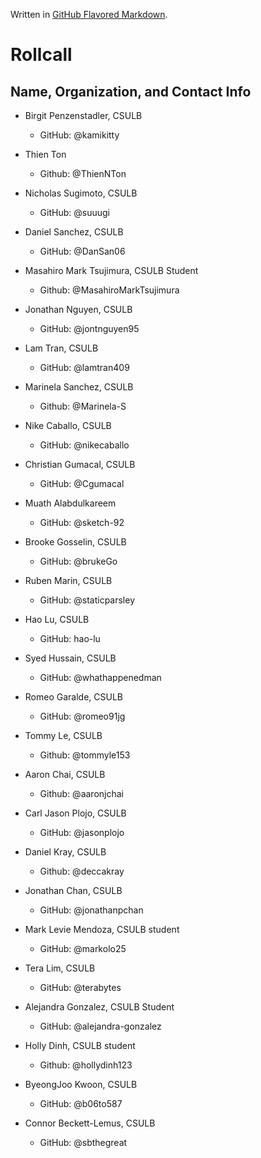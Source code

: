 Written in [GitHub Flavored Markdown](https://help.github.com/articles/github-flavored-markdown).

Rollcall
========

Name, Organization, and Contact Info
-------------------------------------------------
* Birgit Penzenstadler, CSULB
	* GitHub: @kamikitty

* Thien Ton
  * Github: @ThienNTon

* Nicholas Sugimoto, CSULB
	* GitHub: @suuugi

* Daniel Sanchez, CSULB
	* GitHub: @DanSan06

* Masahiro Mark Tsujimura, CSULB Student
  * Github: @MasahiroMarkTsujimura

* Jonathan Nguyen, CSULB
	* GitHub: @jontnguyen95
	
* Lam Tran, CSULB
	* GitHub: @lamtran409

* Marinela Sanchez, CSULB
	* Github: @Marinela-S

* Nike Caballo, CSULB
	* GitHub: @nikecaballo

* Christian Gumacal, CSULB  
	* GitHub: @Cgumacal

* Muath Alabdulkareem
	* GitHub: @sketch-92

* Brooke Gosselin, CSULB
	* GitHub: @brukeGo

* Ruben Marin, CSULB
	* GitHub: @staticparsley
	
* Hao Lu, CSULB
	* GitHub: hao-lu

* Syed Hussain, CSULB
	* GitHub: @whathappenedman

* Romeo Garalde, CSULB
	* GitHub: @romeo91jg

* Tommy Le, CSULB
	* Github: @tommyle153

* Aaron Chai, CSULB
	* Github: @aaronjchai

* Carl Jason Plojo, CSULB
	* GitHub: @jasonplojo

* Daniel Kray, CSULB
    * Github: @deccakray 
    
* Jonathan Chan, CSULB
	* GitHub: @jonathanpchan

* Mark Levie Mendoza, CSULB student
	* GitHub: @markolo25 
  
* Tera Lim, CSULB
	* GitHub: @terabytes

* Alejandra Gonzalez, CSULB Student
	* GitHub: @alejandra-gonzalez

* Holly Dinh, CSULB student
 	* Github: @hollydinh123

* ByeongJoo Kwoon, CSULB
	* GitHub: @b06to587

* Connor Beckett-Lemus, CSULB
	* GitHub: @sbthegreat
